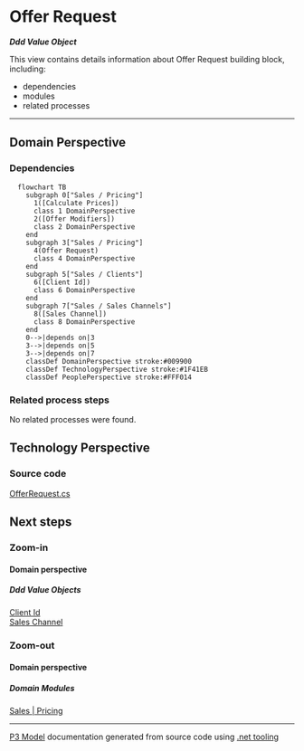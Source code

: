 ﻿
# Offer Request

***Ddd Value Object***  

This view contains details information about Offer Request building block, including:
- dependencies
- modules
- related processes  

---



## Domain Perspective


### Dependencies

```mermaid
  flowchart TB
    subgraph 0["Sales / Pricing"]
      1([Calculate Prices])
      class 1 DomainPerspective
      2([Offer Modifiers])
      class 2 DomainPerspective
    end
    subgraph 3["Sales / Pricing"]
      4(Offer Request)
      class 4 DomainPerspective
    end
    subgraph 5["Sales / Clients"]
      6([Client Id])
      class 6 DomainPerspective
    end
    subgraph 7["Sales / Sales Channels"]
      8([Sales Channel])
      class 8 DomainPerspective
    end
    0-->|depends on|3
    3-->|depends on|5
    3-->|depends on|7
    classDef DomainPerspective stroke:#009900
    classDef TechnologyPerspective stroke:#1F41EB
    classDef PeoplePerspective stroke:#FFF014
```

### Related process steps

No related processes were found.  

## Technology Perspective


### Source code

[OfferRequest.cs](../../../../../../../Sources/Sales/Sales.DeepModel/Pricing/OfferRequest.cs)  

## Next steps


### Zoom-in


#### Domain perspective


##### Ddd Value Objects

[Client Id](../Clients/ClientId.md)  
[Sales Channel](../SalesChannels/SalesChannel.md)  

### Zoom-out


#### Domain perspective


##### Domain Modules

[Sales | Pricing](Pricing.md)  

---

[P3 Model](https://github.com/P3-model/P3-model) documentation generated from source code using [.net tooling](https://github.com/P3-model/P3-model-dotnet)